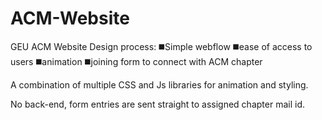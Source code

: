 # ACM-Website
 GEU ACM Website 
 Design process: 
 ◼️Simple webflow 
 ◼️ease of access to users
 ◼️animation
 ◼️joining form to connect with ACM chapter
 
 A combination of multiple CSS and Js libraries for animation and styling.
 
 No back-end, form entries are sent straight to assigned chapter mail id.
